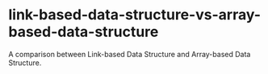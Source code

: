 # link-based-data-structure-vs-array-based-data-structure
A comparison between Link-based Data Structure and Array-based Data Structure.
